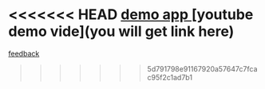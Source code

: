 <<<<<<< HEAD
[demo app ](https://m44eh5-3000.ocws.app/)
[youtube demo vide](you will get link here)
=======
[feedback](https://forms.gle/xPWAqq2apQa2y7Xe7)
>>>>>>> 5d791798e91167920a57647c7fcac95f2c1ad7b1
